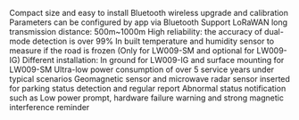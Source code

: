 Compact size and easy to install
Bluetooth wireless upgrade and calibration
Parameters can be configured by app via Bluetooth
Support LoRaWAN long transmission distance: 500m~1000m
High reliability: the accuracy of dual-mode detection is over 99%
In built temperature and humidity sensor to measure if the road is frozen (Only for LW009-SM and optional for LW009-IG)
Different installation: In ground for LW009-IG and surface mounting for LW009-SM
Ultra-low power consumption of over 5 service years under typical scenarios
Geomagnetic sensor and microwave radar sensor inserted for parking status detection and regular report
Abnormal status notification such as Low power prompt, hardware failure warning and strong magnetic interference reminder
